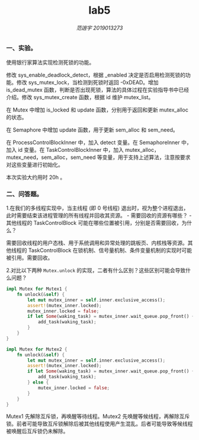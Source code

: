 <center><h1>lab5</h1></center>

<center><h6>范逍宇 2019013273</h6></center>

### 一、实验。

使用银行家算法实现检测死锁的功能。

修改 sys_enable_deadlock_detect，根据 _enabled 决定是否启用检测死锁的功能。修改 sys_mutex_lock，当检测到死锁时返回 -0xDEAD。增加 is_dead_mutex 函数，判断是否出现死锁，算法的具体过程在实验指导书中已经介绍。修改 sys_mutex_create 函数，根据 id 维护 mutex_list。

在 Mutex 中增加 is_locked 和 update 函数，分别用于返回和更新 mutex_alloc 的状态。

在 Semaphore 中增加 update 函数，用于更新 sem_alloc 和 sem_need。

在 ProcessControlBlockInner 中，加入 detect 变量。在 SemaphoreInner 中，加入 id 变量。在 TaskControlBlockInner 中，加入 mutex_alloc，mutex_need，sem_alloc，sem_need 等变量，用于支持上述算法，注意按要求对这些变量进行初始化。 

本次实验大约用时 20h 。

### 二、问答题。

1.在我们的多线程实现中，当主线程 (即 0 号线程) 退出时，视为整个进程退出， 此时需要结束该进程管理的所有线程并回收其资源。 - 需要回收的资源有哪些？ - 其他线程的 TaskControlBlock 可能在哪些位置被引用，分别是否需要回收，为什么？

需要回收线程的用户态栈、用于系统调用和异常处理的跳板页、内核栈等资源。其他线程的 TaskControlBlock 在锁机制、信号量机制、条件变量机制的实现时可能被引用。需要回收。

2.对比以下两种 `Mutex.unlock` 的实现，二者有什么区别？这些区别可能会导致什么问题？

```rust
impl Mutex for Mutex1 {
    fn unlock(&self) {
        let mut mutex_inner = self.inner.exclusive_access();
        assert!(mutex_inner.locked);
        mutex_inner.locked = false;
        if let Some(waking_task) = mutex_inner.wait_queue.pop_front() {
            add_task(waking_task);
        }
    }
}

impl Mutex for Mutex2 {
    fn unlock(&self) {
        let mut mutex_inner = self.inner.exclusive_access();
        assert!(mutex_inner.locked);
        if let Some(waking_task) = mutex_inner.wait_queue.pop_front() {
            add_task(waking_task);
        } else {
            mutex_inner.locked = false;
        }
    }
}

```

Mutex1 先解除互斥锁，再唤醒等待线程。Mutex2 先唤醒等候线程，再解除互斥锁。前者可能导致互斥锁解除后被其他线程使用产生混乱。后者可能导致等候线程被唤醒后互斥锁仍未解除。